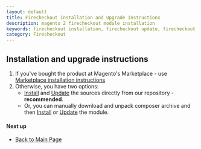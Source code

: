 ```yaml
---
layout: default
title: Firecheckout Installation and Upgrade Instructions
description: magento 2 firecheckout module installation
keywords: firecheckout installation, firecheckout update, firecheckout upgrade
category: Firecheckout
---
```


## Installation and upgrade instructions

 1. If you've bought the product at Magento's Marketplace - use
    [Marketplace installation instructions](marketplace/)
 2. Otherwise, you have two options:
    -   [Install](composer/#prepare-to-install) and
        [Update](composer/#update-the-module) the sources
        directly from our repository - **recommended**.
    -   Or, you can manually download and unpack composer archive and then
        [Install](manual/#prepare-to-install) or
        [Update](manual/#download-and-unpack-archive) the module.

#### Next up

 -  [Back to Main Page](../)
